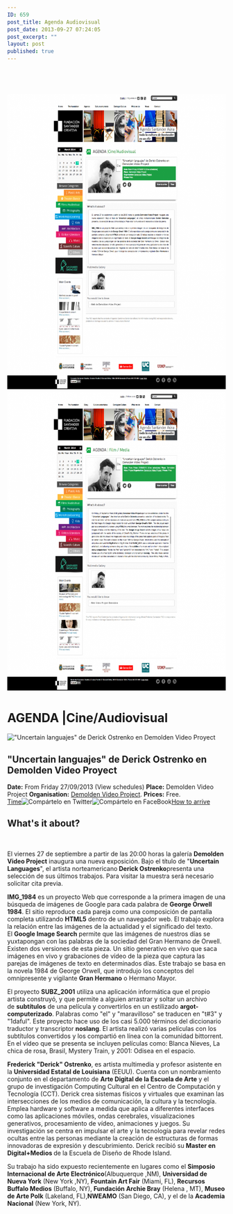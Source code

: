 ```yaml
---
ID: 659
post_title: Agenda Audiovisual
post_date: 2013-09-27 07:24:05
post_excerpt: ""
layout: post
published: true
---
```

<h1> <a href="/uploads/2014/03/download-3.png"><img class="alignnone size-large wp-image-660" alt="download (3)" src="/uploads/2014/03/download-3-964x1024.png" width="640" height="679" /></a><!--more--><a href="/uploads/2013/09/download-5.png"><img class="alignnone size-large wp-image-662" alt="download (5)" src="/uploads/2013/09/download-5-955x1024.png" width="640" height="686" /></a></h1>
<h1>AGENDA |Cine/Audiovisual</h1>
<div><img alt="&quot;Uncertain languajes&quot; de Derick Ostrenko en Demolden Video Proyect" src="http://fundacionsantandercreativa.com/ekh2983gd29837gt_uploads/web_2/eventos_images/thumbs_3/evento_7104.jpg" />
<h2>"Uncertain languajes" de Derick Ostrenko en Demolden Video Proyect</h2>
<div><strong>Date:</strong> From Friday 27/09/2013 (View schedules)
<strong>Place:</strong> Demolden Video Project
<strong>Organisation:</strong> <a href="http://fundacionsantandercreativa.com/web/ficha-emprende/demolden-video-project.html">Demolden Video Project</a>.
<strong>Prices:</strong> Free.</div>
<a href="http://fundacionsantandercreativa.com/web/modules/ficha_evento/horarios.php?lightbox[iframe]=true&amp;lightbox[width]=400&amp;lightbox[height]=500&amp;lan=2&amp;id=7104">Time</a><img alt="Compártelo en Twitter" src="http://fundacionsantandercreativa.com/ekh2983gd29837gt_uploads/web_2/twitter.png" /><img alt="Compártelo en FaceBook" src="http://fundacionsantandercreativa.com/ekh2983gd29837gt_uploads/web_2/facebook.png" /><a href="http://maps.google.com/maps?q=calle+Sol,+12,+Santander&amp;hl=es&amp;ll=43.465192,-3.801463&amp;spn=0.004789,0.011362&amp;sll=43.465319,-3.801495&amp;sspn=0.003386,0.005681&amp;t=h&amp;hnear=Calle+del+Sol,+12,+39003+Santander,+Cantabria&amp;z=17&amp;lightbox[width]=750&amp;lightbox[height]=450">How to arrive</a>
<div></div>
</div>
<div>
<h2>What's it about?</h2>
<div>
<div id="mcs_container">
<div>
<div>
<div>

&nbsp;

El viernes 27 de septiembre a partir de las 20:00 horas la galería <strong>Demolden Video Project</strong> inaugura una nueva exposición. Bajo el título de "<strong>Uncertain Languages</strong>", el artista norteamericano<strong> Derick Ostrenko</strong>presenta una selección de sus últimos trabajos. Para visitar la muestra será necesario solicitar cita previa.

<strong>IMG_1984</strong> es un proyecto Web que corresponde a la primera imagen de una búsqueda de imágenes de Google para cada palabra de <strong>George Orwell 1984</strong>. El sitio reproduce cada pareja como una composición de pantalla completa utilizando <strong>HTML5</strong> dentro de un navegador web. El trabajo explora la relación entre las imágenes de la actualidad y el significado del texto. El <strong>Google Image Search</strong> permite que las imágenes de nuestros días se yuxtapongan con las palabras de la sociedad del Gran Hermano de Orwell. Existen dos versiones de esta pieza. Un sitio generativo en vivo que saca imágenes en vivo y grabaciones de vídeo de la pieza que captura las parejas de imágenes de texto en determinados días. Este trabajo se basa en la novela 1984 de George Orwell, que introdujo los conceptos del omnipresente y vigilante <strong>Gran Hermano</strong> o Hermano Mayor.

El proyecto <strong>SUBZ_2001</strong> utiliza una aplicación informática que el propio artista construyó, y que permite a alguien arrastrar y soltar un archivo de <strong>subtítulos</strong> de una película y convertirlos en un estilizado <strong>argot-computerizado</strong>. Palabras como "el" y "maravilloso" se traducen en "t#3" y "1daful". Este proyecto hace uso de los casi 5.000 términos del diccionario traductor y transcriptor <strong>noslang</strong>. El artista realizó varias películas con los subtítulos convertidos y los compartió en línea con la comunidad bittorrent. En el vídeo que se presenta se incluyen películas como: Blanca Nieves, La chica de rosa, Brasil, Mystery Train, y 2001: Odisea en el espacio.

<strong>Frederick "Derick" Ostrenko</strong>, es artista multimedia y profesor asistente en la <strong>Universidad Estatal de Louisiana</strong> (EEUU). Cuenta con un nombramiento conjunto en el departamento de <strong>Arte Digital de la Escuela de Arte</strong> y el grupo de investigación Computing Cultural en el Centro de Computación y Tecnología (CCT). Derick crea sistemas físicos y virtuales que examinan las intersecciones de los medios de comunicación, la cultura y la tecnología. Emplea hardware y software a medida que aplica a diferentes interfaces como las aplicaciones móviles, ondas cerebrales, visualizaciones generativos, procesamiento de vídeo, animaciones y juegos. Su investigación se centra en impulsar el arte y la tecnología para revelar redes ocultas entre las personas mediante la creación de estructuras de formas innovadoras de expresión y descubrimiento. Derick recibió su <strong>Master en Digital+Medios </strong>de la Escuela de Diseño de Rhode Island.

Su trabajo ha sido expuesto recientemente en lugares como el <strong>Simposio Internacional de Arte Electrónico</strong>(Albuquerque ,NM), <strong>Universidad de Nueva York</strong> (New York ,NY), <strong>Fountain Art Fair</strong> (Miami, FL), <strong>Recursos Buffalo Medios</strong> (Buffalo, NY), <strong>Fundación Archie Bray</strong> (Helena , MT), <strong>Museo de Arte Polk</strong> (Lakeland, FL),<strong>NWEAMO</strong> (San Diego, CA), y el de la <strong>Academia Nacional</strong> (New York, NY).

</div>
</div>
</div>
</div>
</div>
</div>